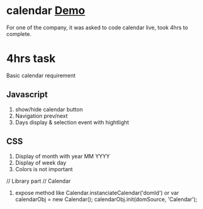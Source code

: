 # calendar [Demo](https://stackblitz.com/edit/js-iiyyrj?file=index.html)
For one of the company, it was asked to code calendar live, took 4hrs to complete.

# 4hrs task

Basic calendar requirement

Javascript
--------------
 1) show/hide calendar button
 2) Navigation prev/next
 3) Days display & selection event with hightlight
 

CSS
--------
 1) Display of month with year MM YYYY
 2) Display of week day
 3) Colors is not important



 // Library part
 // Calendar
 1) expose method like Calendar.instanciateCalendar('domId') or var calendarObj = new Calendar();
   calendarObj.init(domSource, 'Calendar');
